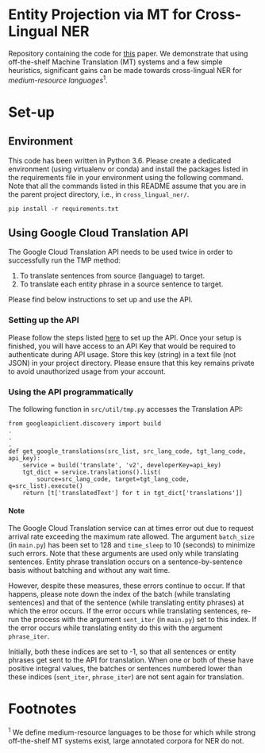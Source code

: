 # Entity Projection via MT for Cross-Lingual NER
Repository containing the code for [this](https://arxiv.org/pdf/1909.05356.pdf) 
paper. We demonstrate that using off-the-shelf Machine Translation (MT) systems 
and a few simple heuristics, significant gains can be made towards cross-lingual 
NER for <em>medium-resource languages</em><sup>1</sup>.

# Set-up

## Environment
This code has been written in Python 3.6. Please create a dedicated 
environment (using virtualenv or conda) and install the packages listed in 
the requirements file in your environment using the following command. Note 
that all the commands listed in this README assume that you are in the parent
 project directory, i.e., in `cross_lingual_ner/`.

```
pip install -r requirements.txt
```

## Using Google Cloud Translation API
The Google Cloud Translation API needs to be used twice in order to 
successfully run the TMP method:

<ol>
<li>To translate sentences from source (language) to target.</li>
<li>To translate each entity phrase in a source sentence to target.</li>
</ol>

Please find below instructions to set up and use the API.

### Setting up the API
Please follow the steps listed [here](https://cloud.google.com/translate/docs/advanced/setup-advanced)
to set up the API. Once your setup is finished, you will have access to an 
API Key that would be required to authenticate during API usage. Store this 
key (string) in a text file (not JSON) in your project directory. Please ensure 
that this key remains private to avoid unauthorized usage from your account.

### Using the API programmatically
The following function in `src/util/tmp.py` accesses the Translation API:

```
from googleapiclient.discovery import build
.
.
.
def get_google_translations(src_list, src_lang_code, tgt_lang_code, api_key):
    service = build('translate', 'v2', developerKey=api_key)
    tgt_dict = service.translations().list(
        source=src_lang_code, target=tgt_lang_code, q=src_list).execute()
    return [t['translatedText'] for t in tgt_dict['translations']]
```

#### Note
The Google Cloud Translation service can at times error out due to
 request arrival rate exceeding the maximum rate allowed. The argument 
`batch_size` (in `main.py`) has been set to 128 and `time_sleep` to 10 (seconds)
to minimize such errors. Note that these arguments are used only while 
translating sentences. Entity phrase translation occurs on a 
sentence-by-sentence basis without batching and without any wait time.

However, despite these measures, these errors continue to occur. If that 
happens, please note down the index of the batch (while translating sentences) 
and that of the sentence (while translating entity phrases) at which the error 
occurs. If the error occurs while translating sentences, re-run the process 
with the argument `sent_iter` (in `main.py`) set to this index. If the error 
occurs while translating entity do this with the argument `phrase_iter`.

Initially, both these indices are set to -1, so that all sentences or 
entity phrases get sent to the API for translation. When one or both of these 
have positive integral values, the batches or sentences numbered lower than 
these indices (`sent_iter`, `phrase_iter`) are not sent again for translation.

# Footnotes
<sup>1</sup> We define medium-resource languages to be those for which while 
strong off-the-shelf MT systems exist, large annotated corpora for NER do not.